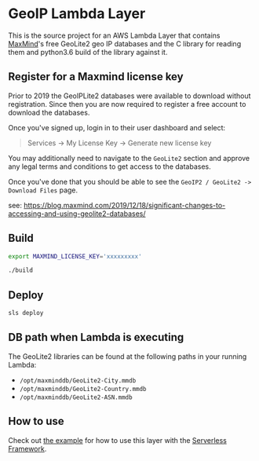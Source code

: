 # GeoIP Lambda Layer
This is the source project for an AWS Lambda Layer that contains [MaxMind](https://maxmind.com)'s
free GeoLite2 geo IP databases and the C library for reading them and python3.6 build of the
library against it.

## Register for a Maxmind license key

Prior to 2019 the GeoIPLite2 databases were available to download without registration.
Since then you are now required to register a free account to download the databases.

Once you've signed up, login in to their user dashboard and select:
> Services -> My License Key -> Generate new license key

You may additionally need to navigate to the `GeoLite2` section and approve any legal terms and conditions to get access to the databases.

Once you've done that you should be able to see the `GeoIP2 / GeoLite2 -> Download Files` page.

see: https://blog.maxmind.com/2019/12/18/significant-changes-to-accessing-and-using-geolite2-databases/

## Build
```bash
export MAXMIND_LICENSE_KEY='xxxxxxxxx'
```

```bash
./build
```

## Deploy
```bash
sls deploy
```

## DB path when Lambda is executing
The GeoLite2 libraries can be found at the following paths in your running Lambda:
 * `/opt/maxminddb/GeoLite2-City.mmdb`
 * `/opt/maxminddb/GeoLite2-Country.mmdb`
 * `/opt/maxminddb/GeoLite2-ASN.mmdb`

## How to use
Check out [the example](https://github.com/serverless/geoip-lambda-layer/tree/master/example)
for how to use this layer with the [Serverless Framework](https://serverless.com).
